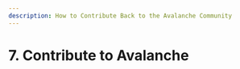 ```yaml
---
description: How to Contribute Back to the Avalanche Community
---
```


# 7. Contribute to Avalanche

